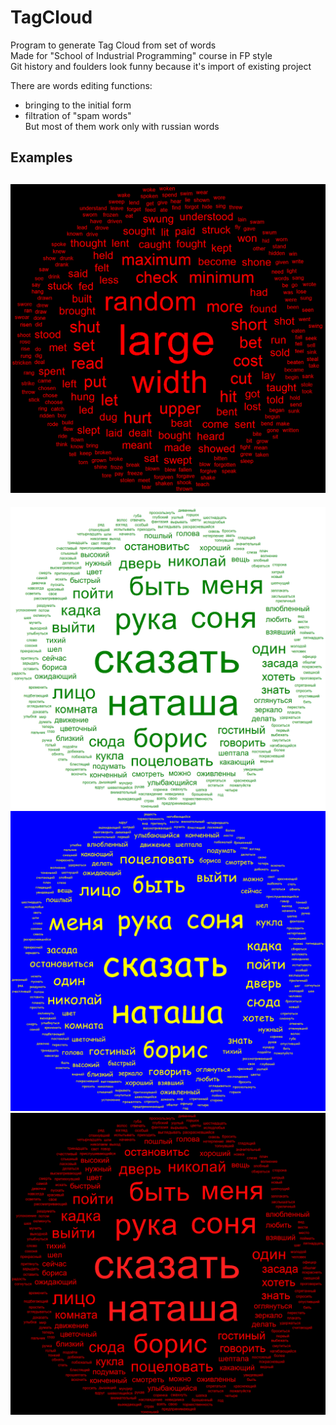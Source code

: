 # TagCloud

Program to generate Tag Cloud from set of words  
Made for "School of Industrial Programming" course in FP style  
Git history and foulders look funny because it's import of existing project

There are words editing functions:
 - bringing to the initial form
 - filtration of "spam words"  
But most of them work only with russian words

## Examples
![Example](EngExample.png)
---
![Example](RusExample.png)
![Example](RusExampleFont.png)
![Example](RusExampleColors.png)
